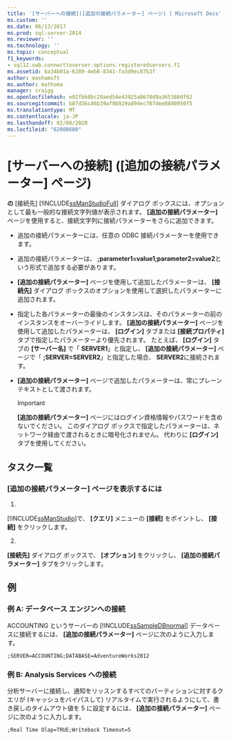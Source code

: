 ```yaml
---
title: '[サーバーへの接続]([追加の接続パラメーター] ページ) | Microsoft Docs'
ms.custom: ''
ms.date: 06/13/2017
ms.prod: sql-server-2014
ms.reviewer: ''
ms.technology: ''
ms.topic: conceptual
f1_keywords:
- sql12.swb.connecttoserver.options.registeredservers.f1
ms.assetid: ba34b01a-6289-4eb8-8341-fa3d9ec87b3f
author: mashamsft
ms.author: mathoma
manager: craigg
ms.openlocfilehash: e92fbb8bc29aed54e43925a0670d9a365388df62
ms.sourcegitcommit: b87d36c46b39af8b929ad94ec707dee8800950f5
ms.translationtype: MT
ms.contentlocale: ja-JP
ms.lasthandoff: 02/08/2020
ms.locfileid: "62808680"
---
```

# <a name="connect-to-server-additional-connection-parameters-page"></a>[サーバーへの接続] ([追加の接続パラメーター] ページ)
  
  **の** [接続先] [!INCLUDE[ssManStudioFull](../includes/ssmanstudiofull-md.md)] ダイアログ ボックスには、オプションとして最も一般的な接続文字列値が表示されます。 
  **[追加の接続パラメーター]** ページを使用すると、接続文字列に接続パラメーターをさらに追加できます。  
  
-   追加の接続パラメーターには、任意の ODBC 接続パラメーターを使用できます。  
  
-   追加の接続パラメーターは、 **;parameter1=value1;parameter2=value2**という形式で追加する必要があります。  
  
-   
  **[追加の接続パラメーター]** ページを使用して追加したパラメーターは、 **[接続先]** ダイアログ ボックスのオプションを使用して選択したパラメーターに追加されます。  
  
-   指定した各パラメーターの最後のインスタンスは、そのパラメーターの前のインスタンスをオーバーライドします。 
  **[追加の接続パラメーター]** ページを使用して追加したパラメーターは、 **[ログイン]** タブまたは **[接続プロパティ]** タブで指定したパラメーターより優先されます。 たとえば、 **[ログイン]** タブの **[サーバー名]** で「 **SERVER1**」と指定し、 **[追加の接続パラメーター]** ページで「 **;SERVER=SERVER2**」と指定した場合、 **SERVER2**に接続されます。  
  
-   
  **[追加の接続パラメーター]** ページで追加したパラメーターは、常にプレーン テキストとして渡されます。  
  
    > [!IMPORTANT]  
    >  
  **[追加の接続パラメーター]** ページにはログイン資格情報やパスワードを含めないでください。 このダイアログ ボックスで指定したパラメーターは、ネットワーク経由で渡されるときに暗号化されません。 代わりに **[ログイン]** タブを使用してください。  
  
## <a name="task-list"></a>タスク一覧  
  
### <a name="to-show-the-additional-connection-parameters-page"></a>[追加の接続パラメーター] ページを表示するには  
  
1.  
  [!INCLUDE[ssManStudio](../includes/ssmanstudio-md.md)]で、 **[クエリ]** メニューの **[接続]** をポイントし、 **[接続]** をクリックします。  
  
2.  
  **[接続先]** ダイアログ ボックスで、 **[オプション]** をクリックし、 **[追加の接続パラメーター]** タブをクリックします。  
  
## <a name="examples"></a>例  
  
### <a name="example-a-connecting-to-the-database-engine"></a>例 A: データベース エンジンへの接続  
 ACCOUNTING というサーバーの [!INCLUDE[ssSampleDBnormal](../includes/sssampledbnormal-md.md)] データベースに接続するには、 **[追加の接続パラメーター]** ページに次のように入力します。  
  
```  
;SERVER=ACCOUNTING;DATABASE=AdventureWorks2012  
```  
  
### <a name="example-b-connecting-to-analysis-services"></a>例 B: Analysis Services への接続  
 分析サーバーに接続し、通知をリッスンするすべてのパーティションに対するクエリが (キャッシュをバイパスして) リアルタイムで実行されるようにして、書き戻しのタイムアウト値を 5 に設定するには、 **[追加の接続パラメーター]** ページに次のように入力します。  
  
```  
;Real Time Olap=TRUE;Writeback Timeout=5  
```  
  
  
